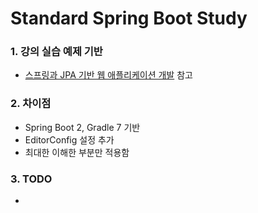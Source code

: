 # Standard Spring Boot Study

### 1. 강의 실습 예제 기반

* [스프링과 JPA 기반 웹 애플리케이션 개발](https://www.inflearn.com/course/%EC%8A%A4%ED%94%84%EB%A7%81-JPA-%EC%9B%B9%EC%95%B1# "스프링과 JPA 기반 웹 애플리케이션 개발") 참고

### 2. 차이점

* Spring Boot 2, Gradle 7 기반
* EditorConfig 설정 추가
* 최대한 이해한 부분만 적용함

### 3. TODO

* 

